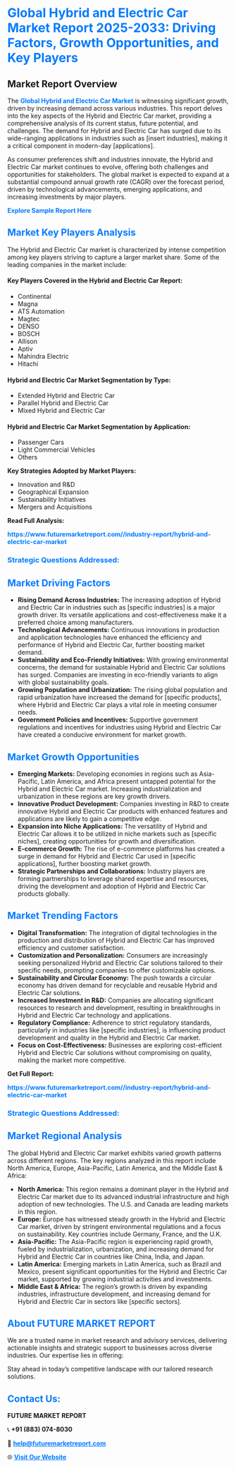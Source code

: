 <h1 style="color: #007BFF;">Global Hybrid and Electric Car Market Report 2025-2033: Driving Factors, Growth Opportunities, and Key Players</h1>

<section id="overview">
<h2>Market Report Overview</h2>
<p>The <a href="https://www.futuremarketreport.com//industry-report/hybrid-and-electric-car-market" style="color: #007BFF; text-decoration: none;"><strong>Global Hybrid and Electric Car Market</strong></a> is witnessing significant growth, driven by increasing demand across various industries. This report delves into the key aspects of the Hybrid and Electric Car market, providing a comprehensive analysis of its current status, future potential, and challenges. The demand for Hybrid and Electric Car has surged due to its wide-ranging applications in industries such as [insert industries], making it a critical component in modern-day [applications].</p>
<p>As consumer preferences shift and industries innovate, the Hybrid and Electric Car market continues to evolve, offering both challenges and opportunities for stakeholders. The global market is expected to expand at a substantial compound annual growth rate (CAGR) over the forecast period, driven by technological advancements, emerging applications, and increasing investments by major players.</p>
</section>

<section id="overview">
<p><a href="https://www.futuremarketreport.com//request-sample/reportId=56260" style="color: #007BFF; text-decoration: none;"><strong>Explore Sample Report Here</strong></a></p>
</section>

<section id="key-players">
<h2 style="color: #007BFF;">Market Key Players Analysis</h2>
<p>The Hybrid and Electric Car market is characterized by intense competition among key players striving to capture a larger market share. Some of the leading companies in the market include:</p>
<h4>Key Players Covered in the Hybrid and Electric Car Report:</h4>
<ul><li>Continental</li><li>Magna</li><li>ATS Automation</li><li>Magtec</li><li>DENSO</li><li>BOSCH</li><li>Allison</li><li>Aptiv</li><li>Mahindra Electric</li><li>Hitachi</li></ul>
<h4>Hybrid and Electric Car Market Segmentation by Type:</h4>
<ul><li>Extended Hybrid and Electric Car</li><li>Parallel Hybrid and Electric Car</li><li>Mixed Hybrid and Electric Car</li></ul>

<h4>Hybrid and Electric Car Market Segmentation by Application:</h4>
<ul><li>Passenger Cars</li><li>Light Commercial Vehicles</li><li>Others</li></ul>
<p><strong>Key Strategies Adopted by Market Players:</strong></p>
<ul>
<li>Innovation and R&D</li>
<li>Geographical Expansion</li>
<li>Sustainability Initiatives</li>
<li>Mergers and Acquisitions</li>
</ul>
</section>

<section>
<p><strong>Read Full Analysis: </strong></p><a href="https://www.futuremarketreport.com//industry-report/hybrid-and-electric-car-market" style="color: #007BFF; text-decoration: none;"><strong>https://www.futuremarketreport.com//industry-report/hybrid-and-electric-car-market</strong></a>
<h3 style="color: #007BFF;">Strategic Questions Addressed:</h3>
</section>

<section id="driving-factors">
<h2 style="color: #007BFF;">Market Driving Factors</h2>
<ul>
<li><strong>Rising Demand Across Industries:</strong> The increasing adoption of Hybrid and Electric Car in industries such as [specific industries] is a major growth driver. Its versatile applications and cost-effectiveness make it a preferred choice among manufacturers.</li>
<li><strong>Technological Advancements:</strong> Continuous innovations in production and application technologies have enhanced the efficiency and performance of Hybrid and Electric Car, further boosting market demand.</li>
<li><strong>Sustainability and Eco-Friendly Initiatives:</strong> With growing environmental concerns, the demand for sustainable Hybrid and Electric Car solutions has surged. Companies are investing in eco-friendly variants to align with global sustainability goals.</li>
<li><strong>Growing Population and Urbanization:</strong> The rising global population and rapid urbanization have increased the demand for [specific products], where Hybrid and Electric Car plays a vital role in meeting consumer needs.</li>
<li><strong>Government Policies and Incentives:</strong> Supportive government regulations and incentives for industries using Hybrid and Electric Car have created a conducive environment for market growth.</li>
</ul>
</section>

<section id="growth-opportunities">
<h2 style="color: #007BFF;">Market Growth Opportunities</h2>
<ul>
<li><strong>Emerging Markets:</strong> Developing economies in regions such as Asia-Pacific, Latin America, and Africa present untapped potential for the Hybrid and Electric Car market. Increasing industrialization and urbanization in these regions are key growth drivers.</li>
<li><strong>Innovative Product Development:</strong> Companies investing in R&D to create innovative Hybrid and Electric Car products with enhanced features and applications are likely to gain a competitive edge.</li>
<li><strong>Expansion into Niche Applications:</strong> The versatility of Hybrid and Electric Car allows it to be utilized in niche markets such as [specific niches], creating opportunities for growth and diversification.</li>
<li><strong>E-commerce Growth:</strong> The rise of e-commerce platforms has created a surge in demand for Hybrid and Electric Car used in [specific applications], further boosting market growth.</li>
<li><strong>Strategic Partnerships and Collaborations:</strong> Industry players are forming partnerships to leverage shared expertise and resources, driving the development and adoption of Hybrid and Electric Car products globally.</li>
</ul>
</section>

<section id="trending-factors">
<h2 style="color: #007BFF;">Market Trending Factors</h2>
<ul>
<li><strong>Digital Transformation:</strong> The integration of digital technologies in the production and distribution of Hybrid and Electric Car has improved efficiency and customer satisfaction.</li>
<li><strong>Customization and Personalization:</strong> Consumers are increasingly seeking personalized Hybrid and Electric Car solutions tailored to their specific needs, prompting companies to offer customizable options.</li>
<li><strong>Sustainability and Circular Economy:</strong> The push towards a circular economy has driven demand for recyclable and reusable Hybrid and Electric Car solutions.</li>
<li><strong>Increased Investment in R&D:</strong> Companies are allocating significant resources to research and development, resulting in breakthroughs in Hybrid and Electric Car technology and applications.</li>
<li><strong>Regulatory Compliance:</strong> Adherence to strict regulatory standards, particularly in industries like [specific industries], is influencing product development and quality in the Hybrid and Electric Car market.</li>
<li><strong>Focus on Cost-Effectiveness:</strong> Businesses are exploring cost-efficient Hybrid and Electric Car solutions without compromising on quality, making the market more competitive.</li>
</ul>
</section>

<section>
<p><strong>Get Full Report: </strong></p><a href="https://www.futuremarketreport.com//industry-report/hybrid-and-electric-car-market" style="color: #007BFF; text-decoration: none;"><strong>https://www.futuremarketreport.com//industry-report/hybrid-and-electric-car-market</strong></a>
<h3 style="color: #007BFF;">Strategic Questions Addressed:</h3>
</section>


<section id="regional-analysis">
<h2 style="color: #007BFF;">Market Regional Analysis</h2>
<p>The global Hybrid and Electric Car market exhibits varied growth patterns across different regions. The key regions analyzed in this report include North America, Europe, Asia-Pacific, Latin America, and the Middle East & Africa:</p>
<ul>
<li><strong>North America:</strong> This region remains a dominant player in the Hybrid and Electric Car market due to its advanced industrial infrastructure and high adoption of new technologies. The U.S. and Canada are leading markets in this region.</li>
<li><strong>Europe:</strong> Europe has witnessed steady growth in the Hybrid and Electric Car market, driven by stringent environmental regulations and a focus on sustainability. Key countries include Germany, France, and the U.K.</li>
<li><strong>Asia-Pacific:</strong> The Asia-Pacific region is experiencing rapid growth, fueled by industrialization, urbanization, and increasing demand for Hybrid and Electric Car in countries like China, India, and Japan.</li>
<li><strong>Latin America:</strong> Emerging markets in Latin America, such as Brazil and Mexico, present significant opportunities for the Hybrid and Electric Car market, supported by growing industrial activities and investments.</li>
<li><strong>Middle East & Africa:</strong> The region’s growth is driven by expanding industries, infrastructure development, and increasing demand for Hybrid and Electric Car in sectors like [specific sectors].</li>
</ul>
</section>

<footer>
<h2 style="color: #007BFF;">About FUTURE MARKET REPORT</h2>
<p>We are a trusted name in market research and advisory services, delivering actionable insights and strategic support to businesses across diverse industries. Our expertise lies in offering:</p>

<p>Stay ahead in today’s competitive landscape with our tailored research solutions.</p>

<h2 style="color: #007BFF;">Contact Us:</h2>
<p><strong>FUTURE MARKET REPORT</strong></p>
<p>📞 <strong>+91 (883) 074-8030</strong></p>
<p>📧 <strong><a href="mailto:help@futuremarketreport.com" style="color: #007BFF;">help@futuremarketreport.com</a></strong></p>
<p>🌐 <strong><a href="https://www.futuremarketreport.com/" style="color: #007BFF;">Visit Our Website</a></strong></p>
</footer>